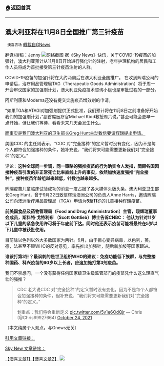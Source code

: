 ###  [:house:返回首頁](https://github.com/ourhimalayas/txt)
---


## 澳大利亚将在11月8日全国推广第三针疫苗
` 澳喜农场` [轉載自GNews](https://gnews.org/zh-hans/1613757/)

翻译/撰稿：Jenny
![](https://assets.gnews.org/wp-content/uploads/2021/10/IMG_1773.jpg)网络截图
据《Sky News》快讯，关于COVID-19疫苗的加强针，澳大利亚预计从11月8日开始进行强化针的注射，老年护理机构的居民和工作人员将成为首批接受第三针疫苗注射的人群。

COVID-19疫苗的加强针将在大约两周后在澳大利亚全国推广。  在收到辉瑞公司的申请后，治疗用品管理局TAG（Therapeutic Goods Administration）将于周一开会审议国家的加强剂计划，澳大利亚免疫技术咨询小组也是审批过程的一部分。

阿斯利康和Moderna还没有提交实施疫苗增效剂的申请。

“如果TGA和ATAGI对加强剂提供正式批准，我们预计将在11月8日之前准备好开始我们的加强剂计划，”副首席医疗官Michael Kidd教授周六说。”甚至可能会更早一点开始，但让我们等待，看看未来几天会发生什么。

[而事实是我们澳大利亚的卫生部长Greg·Hunt主动致信要请辉瑞提出申请。](https://www.sbs.com.au/chinese/mandarin/zh-hans/audio/queensland-premier-wants-updated-information-on-covid-19-and-children?cid=lang:socialshare:twitter%20via%20@SBSRadio)

美国CDC 的主任则表示，“CDC 对“完全接种”的定义暂时没有变化，因为不是每个人都符合加强接种的条件，她补充说，“我们将来可能需要更新我们对“完全接种”的定义。”

评论：**这种全球同一步调，同一策略的强推疫苗的行为确实令人发指，罔顾各国因接种疫苗引发的非正常死亡比率直线上升的事实，依然加快速度强推“完全接种“。接种疫苗年龄组越来越低，针数也越来越多。**

辉瑞疫苗儿童临床试验成功的消息一度占据了各大媒体头版头条。澳大利亚卫生部长Greg·Hunt，曾于9月22日致信辉瑞澳洲公司的负责人Anne Harris，邀请辉瑞公司向澳洲治疗用品管理局（TGA）申请为**5**至**11**岁的儿童接种辉瑞疫苗。

**前美国食品及药物管理局（Food and Drug Administration）主管，现辉瑞董事会成员，斯科特·戈特利布 （Scott Gottlieb）博士告诉CNBC： 他认为针对11岁以下儿童的紧急使用许可将于年底前下达。同时他还表示疫苗可能将最终在5岁以下儿童中被获批使用。**

目前除以色列以外大多数国家为两针。9月，由于担心变异病毒，以色列，英，德，法甚至不顾WHO的反对意见，率先推出加强针，随后新加坡等国家跟进。

**谁该打第3针？最讽刺的是世卫组织WHO的建议：免疫功能低下族群，与完整接种国药、科兴疫苗的60岁以上长者，应追加施打第3剂疫苗。**

我们不禁想问，一个没有获得任何国家级卫生级监管部门的疫苗凭什么这么理直气壮的强推？



> CDC 老大说CDC 对“完全接种”的定义暂时没有变化，因为不是每个人都符合加强接种的条件，但补充说，“我们将来可能需要更新我们对“完全接种”的定义。”
> 
> 划重点：我们将会重新定义 [pic.twitter.com/5v1e6OdQjr](https://t.co/5v1e6OdQjr)
> — Chris (@Chris69927664) [October 24, 2021](https://twitter.com/Chris69927664/status/1452097321034915844?ref_src=twsrc%5Etfw)



（本文纯属个人观点，与Gnews无关）

[引用文章链接：](https://www.sbs.com.au/chinese/mandarin/zh-hans/audio/queensland-premier-wants-updated-information-on-covid-19-and-children?cid=lang:socialshare:twitter%20via%20@SBSRadio)

[Sky New 文章链接：](https://www.skynews.com.au/australia-news/coronavirus/covid19-vaccine-booster-shots-expected-from-november-8-aged-care-residents-and-staff-among-first-to-get-the-extra-jab/news-story/313913d2ae0256b8047b9f00ff2fe9b6)

[【澳喜文章1】](https://gnews.org/zh-hans/author/aujenny/)[【澳喜文章2】](https://gnews.org/zh-hans/author/himalaya-australia/)
![](https://assets.gnews.org/wp-content/uploads/2021/10/澳喜图标2-1.jpg)
